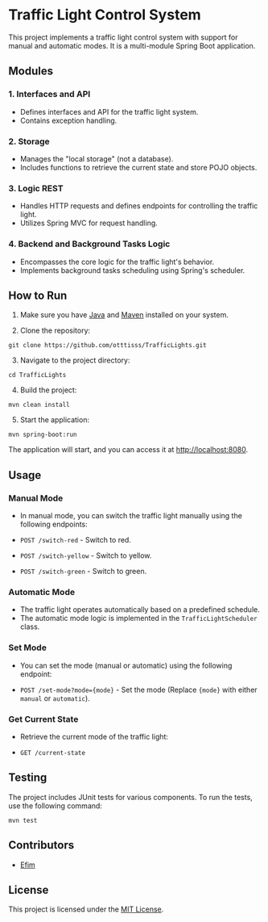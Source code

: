 # Traffic Light Control System

This project implements a traffic light control system with support for manual and automatic modes. It is a multi-module Spring Boot application.

## Modules

### 1. Interfaces and API

- Defines interfaces and API for the traffic light system.
- Contains exception handling.

### 2. Storage

- Manages the "local storage" (not a database).
- Includes functions to retrieve the current state and store POJO objects.

### 3. Logic REST

- Handles HTTP requests and defines endpoints for controlling the traffic light.
- Utilizes Spring MVC for request handling.

### 4. Backend and Background Tasks Logic

- Encompasses the core logic for the traffic light's behavior.
- Implements background tasks scheduling using Spring's scheduler.

## How to Run

1. Make sure you have [Java](https://www.java.com/) and [Maven](https://maven.apache.org/) installed on your system.

2. Clone the repository:
   
```
git clone https://github.com/otttisss/TrafficLights.git
```

3. Navigate to the project directory:

```
cd TrafficLights
```

4. Build the project:

```
mvn clean install
```

5. Start the application:

```
mvn spring-boot:run
```

The application will start, and you can access it at [http://localhost:8080](http://localhost:8080).


## Usage

### Manual Mode

- In manual mode, you can switch the traffic light manually using the following endpoints:

- `POST /switch-red` - Switch to red.
- `POST /switch-yellow` - Switch to yellow.
- `POST /switch-green` - Switch to green.

### Automatic Mode

- The traffic light operates automatically based on a predefined schedule.
- The automatic mode logic is implemented in the `TrafficLightScheduler` class.

### Set Mode

- You can set the mode (manual or automatic) using the following endpoint:

- `POST /set-mode?mode={mode}` - Set the mode (Replace `{mode}` with either `manual` or `automatic`).

### Get Current State

- Retrieve the current mode of the traffic light:

- `GET /current-state`

## Testing

The project includes JUnit tests for various components. To run the tests, use the following command:

```
mvn test
```

## Contributors

- [Efim](https://github.com/otttisss)

## License

This project is licensed under the [MIT License](LICENSE).

